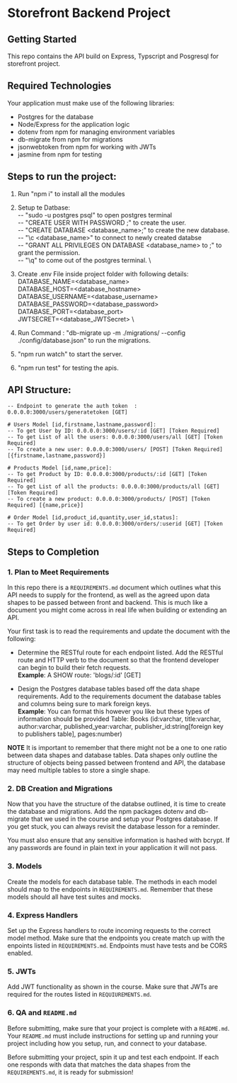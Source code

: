 # Storefront Backend Project

## Getting Started

This repo contains the API build on Express, Typscript and Posgresql for storefront project.

## Required Technologies
Your application must make use of the following libraries:
- Postgres for the database
- Node/Express for the application logic
- dotenv from npm for managing environment variables
- db-migrate from npm for migrations
- jsonwebtoken from npm for working with JWTs
- jasmine from npm for testing


## Steps to run the project:

1) Run "npm i" to install all the modules

2) Setup te Datbase: \
   -- "sudo -u postgres psql" to open postgres terminal \
   -- "CREATE USER <username> WITH PASSWORD <password>;" to create the user. \
   -- "CREATE DATABASE <database_name>;" to create the new database. \
   -- "\c <database_name>" to connect to newly created databse \
   -- "GRANT ALL PRIVILEGES ON DATABASE <database_name> to <username>;" to grant the permission. \
   -- "\q" to come out of the postgres terminal. \

3) Create .env File inside project folder with following details: \
   DATABASE_NAME=<database_name> \
   DATABASE_HOST=<database_hostname> \
   DATABASE_USERNAME=<database_username> \
   DATABASE_PASSWORD=<database_password> \
   DATABASE_PORT=<database_port>  \
   JWTSECRET=<database_JWTSecret>  \
4) Run Command : "db-migrate up -m ./migrations/ --config ./config/database.json" to run the migrations.  

5) "npm run watch" to start the server.   

6) "npm run test" for testing the apis.   



## API Structure:
    
    -- Endpoint to generate the auth token  : 0.0.0.0:3000/users/generatetoken [GET]

    # Users Model [id,firstname,lastname,password]:
    -- To get User by ID: 0.0.0.0:3000/users/:id [GET] [Token Required]
    -- To get List of all the users: 0.0.0.0:3000/users/all [GET] [Token Required]
    -- To create a new user: 0.0.0.0:3000/users/ [POST] [Token Required] [{firstname,lastname,password}]

    # Products Model [id,name,price]:
    -- To get Product by ID: 0.0.0.0:3000/products/:id [GET] [Token Required]
    -- To get List of all the products: 0.0.0.0:3000/products/all [GET] [Token Required]
    -- To create a new product: 0.0.0.0:3000/products/ [POST] [Token Required] [{name,price}]

    # Order Model [id,product_id,quantity,user_id,status]:
    -- To get Order by user id: 0.0.0.0:3000/orders/:userid [GET] [Token Required]

 

## Steps to Completion

### 1. Plan to Meet Requirements

In this repo there is a `REQUIREMENTS.md` document which outlines what this API needs to supply for the frontend, as well as the agreed upon data shapes to be passed between front and backend. This is much like a document you might come across in real life when building or extending an API. 

Your first task is to read the requirements and update the document with the following:
- Determine the RESTful route for each endpoint listed. Add the RESTful route and HTTP verb to the document so that the frontend developer can begin to build their fetch requests.    
**Example**: A SHOW route: 'blogs/:id' [GET] 

- Design the Postgres database tables based off the data shape requirements. Add to the requirements document the database tables and columns being sure to mark foreign keys.   
**Example**: You can format this however you like but these types of information should be provided
Table: Books (id:varchar, title:varchar, author:varchar, published_year:varchar, publisher_id:string[foreign key to publishers table], pages:number)

**NOTE** It is important to remember that there might not be a one to one ratio between data shapes and database tables. Data shapes only outline the structure of objects being passed between frontend and API, the database may need multiple tables to store a single shape. 

### 2.  DB Creation and Migrations

Now that you have the structure of the databse outlined, it is time to create the database and migrations. Add the npm packages dotenv and db-migrate that we used in the course and setup your Postgres database. If you get stuck, you can always revisit the database lesson for a reminder. 

You must also ensure that any sensitive information is hashed with bcrypt. If any passwords are found in plain text in your application it will not pass.

### 3. Models

Create the models for each database table. The methods in each model should map to the endpoints in `REQUIREMENTS.md`. Remember that these models should all have test suites and mocks.

### 4. Express Handlers

Set up the Express handlers to route incoming requests to the correct model method. Make sure that the endpoints you create match up with the enpoints listed in `REQUIREMENTS.md`. Endpoints must have tests and be CORS enabled. 

### 5. JWTs

Add JWT functionality as shown in the course. Make sure that JWTs are required for the routes listed in `REQUIUREMENTS.md`.

### 6. QA and `README.md`

Before submitting, make sure that your project is complete with a `README.md`. Your `README.md` must include instructions for setting up and running your project including how you setup, run, and connect to your database. 

Before submitting your project, spin it up and test each endpoint. If each one responds with data that matches the data shapes from the `REQUIREMENTS.md`, it is ready for submission!
